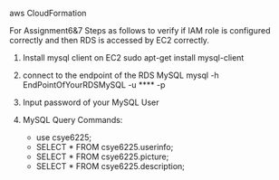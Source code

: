 aws CloudFormation


For Assignment6&7
Steps as follows to verify if IAM role is configured correctly and then RDS is accessed by EC2 correctly.
1. Install mysql client on EC2
sudo apt-get install mysql-client

2. connect to the endpoint of the RDS MySQL
mysql -h EndPointOfYourRDSMySQL -u **** -p

3. Input password of your MySQL User

4. MySQL Query Commands:
   - use csye6225;
   - SELECT * FROM csye6225.userinfo;
   - SELECT * FROM csye6225.picture;
   - SELECT * FROM csye6225.description;
